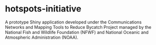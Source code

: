 # hotspots-initiative
A prototype Shiny application developed under the Communications Networks and Mapping Tools to Reduce Bycatch Project managed by the National Fish and Wildlife Foundation (NFWF) and National Oceanic and Atmospheric Administration (NOAA).
